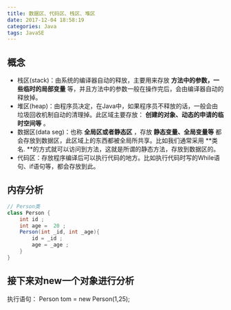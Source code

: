 ```yaml
---
title: 数据区、代码区、栈区、堆区
date: 2017-12-04 18:58:19
categories: Java
tags: JavaSE
---
```

## 概念
- 栈区(stack)：由系统的编译器自动的释放，主要用来存放 **方法中的参数，一些临时的局部变量** 等，并且方法中的参数一般在操作完后，会由编译器自动的释放掉。
- 堆区(heap)：由程序员决定，在Java中，如果程序员不释放的话，一般会由垃圾回收机制自动的清理掉。此区域主要存放： **创建的对象、动态的申请的临时空间等** 。
- 数据区(data seg)：也称 **全局区或者静态区** ，存放 **静态变量、全局变量等** 都会存放到数据区，此区域上的东西都被全局所共享。比如我们通常采用 **类名. **的方式就可以访问到方法，这就是所谓的静态方法，存放到数据区的。
- 代码区：存放程序编译后可以执行代码的地方。比如执行代码时写的While语句、if语句等，都会存放到此。
## 内存分析
```Java
// Person类
class Person {
    int id ;
    int age =  20 ;
    Person(int _id, int _age){
        id = _id ;
        age = _age ;
    }
}
```
## 接下来对new一个对象进行分析
执行语句： Person tom = new Person(1,25);